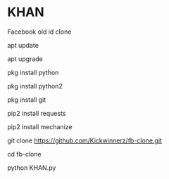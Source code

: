 # KHAN
Facebook old id clone

apt update

apt upgrade

pkg install python

pkg install python2

pkg install git 

pip2 install requests

pip2 install mechanize 


git clone https://github.com/Kickwinnerz/fb-clone.git

cd fb-clone

python KHAN.py
